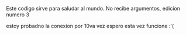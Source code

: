Este codigo sirve para saludar al mundo. No recibe argumentos, edicion numero 3


estoy probadno la conexion por 10va vez espero esta vez funcione :'(